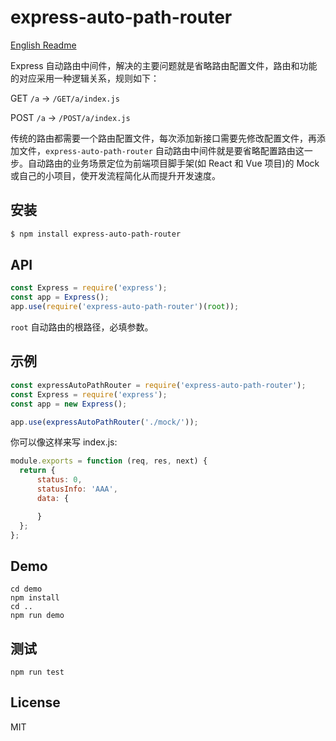 # express-auto-path-router

[English Readme](https://github.com/longze/express-auto-path-router/blob/master/README.md)

Express 自动路由中间件，解决的主要问题就是省略路由配置文件，路由和功能的对应采用一种逻辑关系，规则如下：

GET `/a` -> `/GET/a/index.js`

POST `/a` -> `/POST/a/index.js`

传统的路由都需要一个路由配置文件，每次添加新接口需要先修改配置文件，再添加文件，`express-auto-path-router` 自动路由中间件就是要省略配置路由这一步。自动路由的业务场景定位为前端项目脚手架(如 React 和 Vue 项目)的 Mock 或自己的小项目，使开发流程简化从而提升开发速度。

## 安装

```bash
$ npm install express-auto-path-router
```

## API

```js
const Express = require('express');
const app = Express();
app.use(require('express-auto-path-router')(root));
```

`root` 自动路由的根路径，必填参数。

## 示例

```js
const expressAutoPathRouter = require('express-auto-path-router');
const Express = require('express');
const app = new Express();

app.use(expressAutoPathRouter('./mock/'));
```

你可以像这样来写 index.js:

```js
module.exports = function (req, res, next) {
  return {
      status: 0,
      statusInfo: 'AAA',
      data: {

      }
  };
};
```

## Demo

    cd demo
    npm install
    cd ..
    npm run demo

## 测试

    npm run test

## License

MIT
